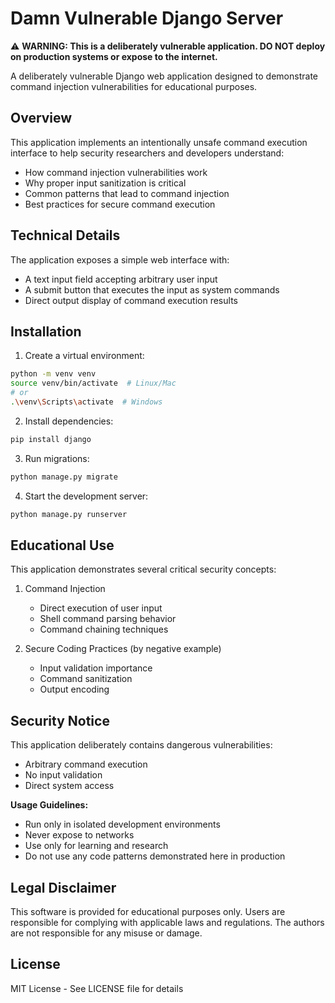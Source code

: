 # Damn Vulnerable Django Server

⚠️ **WARNING: This is a deliberately vulnerable application. DO NOT deploy on production systems or expose to the internet.**

A deliberately vulnerable Django web application designed to demonstrate command injection vulnerabilities for educational purposes.

## Overview

This application implements an intentionally unsafe command execution interface to help security researchers and developers understand:
- How command injection vulnerabilities work
- Why proper input sanitization is critical
- Common patterns that lead to command injection
- Best practices for secure command execution

## Technical Details

The application exposes a simple web interface with:
- A text input field accepting arbitrary user input
- A submit button that executes the input as system commands
- Direct output display of command execution results

## Installation

1. Create a virtual environment:
```bash
python -m venv venv
source venv/bin/activate  # Linux/Mac
# or
.\venv\Scripts\activate  # Windows
```

2. Install dependencies:
```bash
pip install django
```

3. Run migrations:
```bash
python manage.py migrate
```

4. Start the development server:
```bash
python manage.py runserver
```

## Educational Use

This application demonstrates several critical security concepts:

1. Command Injection
   - Direct execution of user input
   - Shell command parsing behavior
   - Command chaining techniques

2. Secure Coding Practices (by negative example)
   - Input validation importance
   - Command sanitization
   - Output encoding

## Security Notice

This application deliberately contains dangerous vulnerabilities:

- Arbitrary command execution
- No input validation
- Direct system access

**Usage Guidelines:**

- Run only in isolated development environments
- Never expose to networks
- Use only for learning and research
- Do not use any code patterns demonstrated here in production

## Legal Disclaimer

This software is provided for educational purposes only. Users are responsible for complying with applicable laws and regulations. The authors are not responsible for any misuse or damage.

## License

MIT License - See LICENSE file for details
